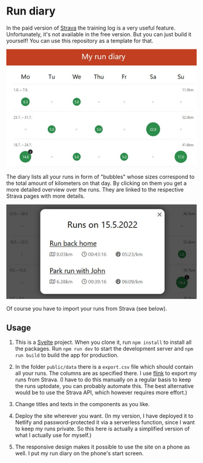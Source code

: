 # Run diary

In the paid version of [Strava](https://www.strava.com) the training log is a very useful feature. Unfortunately, it's not available in the free version. But you can just build it yourself! You can use this repository as a template for that.

![Screenshot](screenshot1.jpg)

The diary lists all your runs in form of "bubbles" whose sizes correspond to the total amount of kilometers on that day. By clicking on them you get a more detailed overview over the runs. They are linked to the respective Strava pages with more details.
 
![Screenshot](screenshot2.jpg)

Of course you have to import your runs from Strava (see below).

## Usage

1. This is a [Svelte](https://svelte.dev) project. When you clone it, run `npm install` to install all the packages. Run `npm run dev` to start the development server and `npm run build` to build the app for production.

2. In the folder `public/data` there is a `export.csv` file which should contain all your runs. The columns are as specified there. I use [flink](app.flink.run) to export my runs from Strava. (I have to do this manually on a regular basis to keep the runs uptodate, you can probably automate this. The best alternative would be to use the Strava API, which however requires more effort.)

3. Change titles and texts in the components as you like.

4. Deploy the site wherever you want. (In my version, I have deployed it to Netlify and password-protected it via a serverless function, since I want to keep my runs private. So this here is actually a simplified version of what I actually use for myself.)

5. The responsive design makes it possible to use the site on a phone as well. I put my run diary on the phone's start screen.